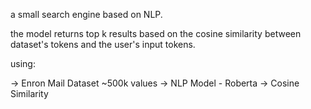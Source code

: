 a small search engine based on NLP.

the model returns top k results based on the cosine similarity between dataset's tokens and the user's input tokens.

using:

-> Enron Mail Dataset ~500k values
-> NLP Model - Roberta
-> Cosine Similarity

